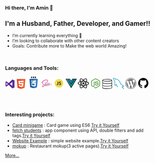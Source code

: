 ### Hi there, I'm Amin 👋

## I'm a Husband, Father, Developer, and Gamer!!

- I’m currently learning everything 🤣
- I’m looking to collaborate with other content creators
- Goals: Contribute more to Make the web world Amazing!

<br />

### Languages and Tools:

<!-- Start Icons languages -->

[<img src="./img/vs.png" width="32"/>](./img/vs.png)
[<img src="./img/html.png" width="32"/>](./img/html.png)
[<img src="./img/css.png" width="42"/>](./img/css.png)
[<img src="./img/sass.png" width="36"/>](./img/sass.png)
[<img src="./img/js.png" width="36"/>](./img/js.png)
[<img src="./img/vue.png" width="36"/>](./img/vue.png)
[<img src="./img/react.png" width="36"/>](./img/react.png)
[<img src="./img/node.png" width="36"/>](./img/node.png)
[<img src="./img/sql.png" width="32"/>](./img/sql.png)
[<img src="./img/mysql.png" width="36"/>](./img/mysql.png)
[<img src="./img/wp.png" width="36"/>](./img/wp.png)
[<img src="./img/gith.png" width="38"/>](./img/gith.png)

<!-- End Icons languages -->

<br />
<br />

### Interesting projects:

- [Card minigame](https://github.com/mazaalani/black-jack-no-AI) : Card game using ES6 [Try it Yourself](https://mazaalani.github.io/black-jack-with-AI/)
- [fetch students](https://github.com/mazaalani/Json_Fetch_Students) : app component using API, double filters and add tags.[Try it Yourself](https://mazaalani.github.io/Json_Fetch_Students/)
- [Website Example](https://github.com/mazaalani/Portfolio-mokup) : simple website example.[Try it Yourself](https://mazaalani.github.io/Portfolio-mokup/)
- [mokup](https://github.com/mazaalani/Resto-model-1) : Restaurant mokup(3 active pages).[Try it Yourself](https://mazaalani.github.io/Resto-model-1)

[More...](https://github.com/mazaalani?tab=repositories)
